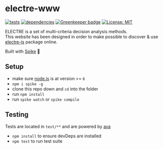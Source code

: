 # electre-www

[![tests](http://img.shields.io/travis/liitfr/electre-www/master.svg?style=flat)](https://travis-ci.org/liitfr/electre-www) [![dependencies](http://img.shields.io/david/liitfr/electre-www.svg?style=flat)](https://david-dm.org/liitfr/electre-www)
[![Greenkeeper badge](https://badges.greenkeeper.io/liitfr/electre-www.svg)](https://greenkeeper.io/)
[![License: MIT](https://img.shields.io/badge/License-MIT-yellow.svg)](https://opensource.org/licenses/MIT)

ELECTRE is a set of multi-criteria decision analysis methods.  
This website has been designed in order to make possible to discover & use [electre-js](https://github.com/liitfr/electre-js) package online.  

Built with [Spike](https://www.spike.cf/) 🌵

## Setup

- make sure [node.js](http://nodejs.org) is at version >= `6`
- `npm i spike -g`
- clone this repo down and `cd` into the folder
- run `npm install`
- run `spike watch` or `spike compile`

## Testing

Tests are located in `test/**` and are powered by [ava](https://github.com/sindresorhus/ava)
- `npm install` to ensure devDeps are installed
- `npm test` to run test suite

